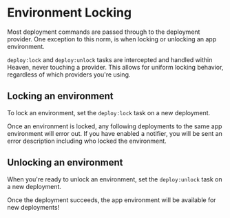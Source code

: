 # Environment Locking

Most deployment commands are passed through to the deployment provider. One
exception to this norm, is when locking or unlocking an app environment.

`deploy:lock` and `deploy:unlock` tasks are intercepted and handled within
Heaven, never touching a provider. This allows for uniform locking behavior,
regardless of which providers you're using.

## Locking an environment

To lock an environment, set the `deploy:lock` task on a new deployment.

Once an environment is locked, any following deployments to the same app
environment will error out. If you have enabled a notifier, you will be sent an
error description including who locked the environment.

## Unlocking an environment

When you're ready to unlock an environment, set the `deploy:unlock` task on a
new deployment.

Once the deployment succeeds, the app environment will be available for new
deployments!

